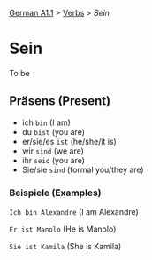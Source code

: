 [German A1.1](../README.md#german-a11) > [Verbs](../README.md#verbs) > *Sein*

# Sein

To be

## Präsens (Present) 

- ich `bin` (I am)
- du `bist` (you are)
- er/sie/es `ist` (he/she/it is)
- wir `sind` (we are)
- ihr `seid` (you are)
- Sie/sie `sind` (formal you/they are)

### Beispiele (Examples)

`Ich bin Alexandre` (I am Alexandre)

`Er ist Manolo` (He is Manolo)

`Sie ist Kamila` (She is Kamila)
